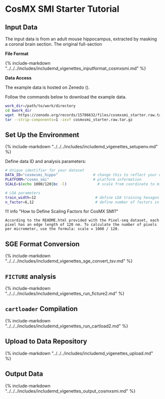 # CosMX SMI Starter Tutorial

## Input Data

The input data is from an adult mouse hippocampus, extracted by masking a coronal brain section. The original full-section 

**File Format**

{%
  include-markdown "../../../includes/includemd_vigenettes_inputformat_cosmxsmi.md"
%}

**Data Access**

The example data is hosted on Zenedo ().

Follow the commands below to download the example data.

```bash
work_dir=/path/to/work/directory
cd $work_dir
wget  https://zenodo.org/records/15786632/files/cosmxsmi_starter.raw.tar.gz
tar --strip-components=1 -zxvf cosmxsmi_starter.raw.tar.gz
```

## Set Up the Environment

{%
  include-markdown "../../../includes/includemd_vigenettes_setupenv.md"
%}

Define data ID and analysis parameters:

```bash
# Unique identifier for your dataset
DATA_ID="cosmxsmi_hippo"                # change this to reflect your dataset name
PLATFORM="cosmx_smi"                    # platform information
SCALE=$(echo 1000/120|bc -l)              # scale from coordinate to micrometer

# LDA parameters
train_width=12                           # define LDA training hexagon width (comma-separated if multiple widths are applied)
n_factor=6,12                            # define number of factors in LDA training (comma-separated if multiple n-factor are applied)

```

!!! info "How to Define Scaling Factors for CosMX SMI?"

    According to the README.html provided with the Pixel-seq dataset, each pixel has an edge length of 120 nm. To calculate the number of pixels per micrometer, use the formula: scale = 1000 / 120.

## SGE Format Conversion

{%
  include-markdown "../../../includes/includemd_vigenettes_sge_convert_tsv.md"
%}

## `FICTURE` analysis

{%
  include-markdown "../../../includes/includemd_vigenettes_run_ficture2.md"
%}

## `cartloader` Compilation

{%
  include-markdown "../../../includes/includemd_vigenettes_run_cartload2.md"
%}

## Upload to Data Repository
{%
  include-markdown "../../../includes/includemd_vigenettes_upload.md"
%}

## Output Data

{%
  include-markdown "../../../includes/includemd_vigenettes_output_cosmxsmi.md"
%}
